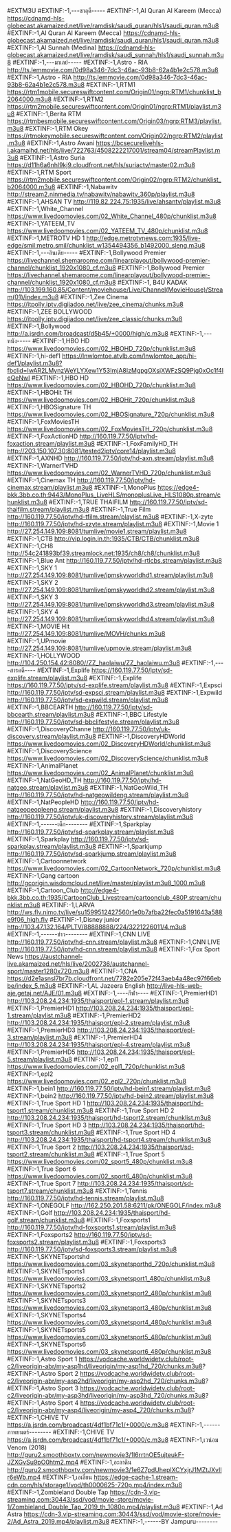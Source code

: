 #EXTM3U
#EXTINF:-1,---ซาอุดื-----
#EXTINF:-1,Al Quran Al Kareem (Mecca)
https://cdnamd-hls-globecast.akamaized.net/live/ramdisk/saudi_quran/hls1/saudi_quran.m3u8
#EXTINF:-1,Al Quran Al Kareem (Mecca)
https://cdnamd-hls-globecast.akamaized.net/live/ramdisk/saudi_quran/hls1/saudi_quran.m3u8
#EXTINF:-1,Al Sunnah (Medina)
https://cdnamd-hls-globecast.akamaized.net/live/ramdisk/saudi_sunnah/hls1/saudi_sunnah.m3u8
#EXTINF:-1,---มาเลย์-----
#EXTINF:-1,Astro - RIA
http://ts.lemmovie.com/0d98a346-7dc3-46ac-93b8-62a4b1e2c578.m3u8
#EXTINF:-1,Astro - RIA
http://ts.lemmovie.com/0d98a346-7dc3-46ac-93b8-62a4b1e2c578.m3u8
#EXTINF:-1,RTM1
https://rtm1mobile.secureswiftcontent.com/Origin01/ngrp:RTM1/chunklist_b2064000.m3u8
#EXTINF:-1,RTM2
https://rtm2mobile.secureswiftcontent.com/Origin01/ngrp:RTM1/playlist.m3u8
#EXTINF:-1,Berita RTM
https://rtmbesmobile.secureswiftcontent.com/Origin03/ngrp:RTM3/playlist.m3u8
#EXTINF:-1,RTM Okey
https://rtmokeymobile.secureswiftcontent.com/Origin02/ngrp:RTM2/playlist.m3u8
#EXTINF:-1,Astro Awani
https://bcsecurelivehls-i.akamaihd.net/hls/live/722763/4508222217001/stream04/streamPlaylist.m3u8
#EXTINF:-1,Astro  Suria
https://d11h6a6nhl9kj9.cloudfront.net/hls/suriactv/master02.m3u8
#EXTINF:-1,RTM Sport
https://rtm2mobile.secureswiftcontent.com/Origin02/ngrp:RTM2/chunklist_b2064000.m3u8
#EXTINF:-1,Nabawitv
http://stream2.ninmedia.tv/nabawitv/nabawitv_360p/playlist.m3u8
#EXTINF:-1,AHSAN TV
http://119.82.224.75:1935/live/ahsantv/playlist.m3u8
#EXTINF:-1,White_Channel
https://www.livedoomovies.com/02_White_Channel_480p/chunklist.m3u8
#EXTINF:-1,YATEEM_TV
https://www.livedoomovies.com/02_YATEEM_TV_480p/chunklist.m3u8
#EXTINF:-1,METROTV HD 1
http://edge.metrotvnews.com:1935/live-edge/smil:metro.smil/chunklist_w1354494356_b1492000_sleng.m3u8
#EXTINF:-1,---อินเดีย-----
#EXTINF:-1,Bollywood Premier
https://livechannel.shemaroome.com/linearplayout/bollywood-premier-channel/chunklist_1920x1080_cf.m3u8
#EXTINF:-1,Bollywood Premier
https://livechannel.shemaroome.com/linearplayout/bollywood-premier-channel/chunklist_1920x1080_cf.m3u8
#EXTINF:-1, B4U KADAK
http://103.199.160.85/Content/moviehouse/Live/Channel(MovieHouse)/Stream(01)/index.m3u8
#EXTINF:-1,Zee Cinema
https://itpolly.iptv.digijadoo.net/live/zee_cinema/chunks.m3u8
#EXTINF:-1,ZEE BOLLYWOOD
https://itpolly.iptv.digijadoo.net/live/zee_classic/chunks.m3u8
#EXTINF:-1,Bollywood
http://a.jsrdn.com/broadcast/d5b45/+0000/high/c.m3u8
#EXTINF:-1,---หนัง-----
#EXTINF:-1,HBO HD
https://www.livedoomovies.com/02_HBOHD_720p/chunklist.m3u8
#EXTINF:-1,hi-def1
https://lnwlomtoe.atvlb.com/lnwlomtoe_app/hi-def1/playlist.m3u8?fbclid=IwAR2LMynzWeYLYXew1Y53ImjA8IzMgpgOXsjXWFzSQ9Pjg0xOc1f4IeQeNwI
#EXTINF:-1,HBO HD
https://www.livedoomovies.com/02_HBOHD_720p/chunklist.m3u8
#EXTINF:-1,HBOHit TH
https://www.livedoomovies.com/02_HBOHit_720p/chunklist.m3u8
#EXTINF:-1,HBOSignature TH
https://www.livedoomovies.com/02_HBOSignature_720p/chunklist.m3u8
#EXTINF:-1,FoxMoviesTH
https://www.livedoomovies.com/02_FoxMoviesTH_720p/chunklist.m3u8
#EXTINF:-1,FoxActionHD
http://160.119.77.50/iptv/hd-foxaction.stream/playlist.m3u8
#EXTINF:-1,FoxFamilyHD_TH
http://203.150.107.30:8081/tested2iptv/core14/playlist.m3u8
#EXTINF:-1,AXNHD
http://160.119.77.50/iptv/hd-axn.stream/playlist.m3u8
#EXTINF:-1,WarnerTVHD
https://www.livedoomovies.com/02_WarnerTVHD_720p/chunklist.m3u8
#EXTINF:-1,Cinemax TH
http://160.119.77.50/iptv/hd-cinemax.stream/playlist.m3u8
#EXTINF:-1,MonoPlus
https://edge4-bkk.3bb.co.th:9443/MonoPlus_LiveHLS/monoplusLive_HLS1080p.stream/chunklist.m3u8
#EXTINF:-1,TRUE THAIFILM
http://160.119.77.50/iptv/sd-thaifilm.stream/playlist.m3u8
#EXTINF:-1,True Film
http://160.119.77.50/iptv/hd-tfilm.stream/playlist.m3u8
#EXTINF:-1,X-zyte
http://160.119.77.50/iptv/hd-xzyte.stream/playlist.m3u8
#EXTINF:-1,Movie 1
http://27.254.149.109:8081/tumlive/movie1.stream/playlist.m3u8
#EXTINF:-1,CTB
http://vip.login.in.th:1935/CTB/CTB/chunklist.m3u8
#EXTINF:-1,CH8
http://54c241893bf39.streamlock.net:1935/ch8/ch8/chunklist.m3u8
#EXTINF:-1,Blue Ant
http://160.119.77.50/iptv/hd-rtlcbs.stream/playlist.m3u8
#EXTINF:-1,SKY 1
http://27.254.149.109:8081/tumlive/ipmskyworldhd1.stream/playlist.m3u8
#EXTINF:-1,SKY 2
http://27.254.149.109:8081/tumlive/ipmskyworldhd2.stream/playlist.m3u8
#EXTINF:-1,SKY 3
http://27.254.149.109:8081/tumlive/ipmskyworldhd3.stream/playlist.m3u8
#EXTINF:-1,SKY 4
http://27.254.149.109:8081/tumlive/ipmskyworldhd4.stream/playlist.m3u8
#EXTINF:-1,MOVIE Hit
http://27.254.149.109:8081/tumlive/MOVH/chunks.m3u8
#EXTINF:-1,UPmovie
http://27.254.149.109:8081/tumlive/upmovie.stream/playlist.m3u8
#EXTINF:-1,HOLLYWOOD
http://104.250.154.42:8080//ZZ_haolaiwu/ZZ_haolaiwu.m3u8
#EXTINF:-1,----สารคดี----
#EXTINF:-1,Explife
https://160.119.77.50/iptv/sd-explife.stream/playlist.m3u8
#EXTINF:-1,Explife
https://160.119.77.50/iptv/sd-explife.stream/playlist.m3u8
#EXTINF:-1,Expsci
http://160.119.77.50/iptv/sd-expsci.stream/playlist.m3u8
#EXTINF:-1,Expwild
http://160.119.77.50/iptv/sd-expwild.stream/playlist.m3u8
#EXTINF:-1,BBCEARTH
http://160.119.77.50/iptv/sd-bbcearth.stream/playlist.m3u8
#EXTINF:-1,BBC Lifestyle
http://160.119.77.50/iptv/sd-bbclifestyle.stream/playlist.m3u8
#EXTINF:-1,DiscoveryChanne
http://160.119.77.50/iptv/uk-discovery.stream/playlist.m3u8
#EXTINF:-1,DiscoveryHDWorld
https://www.livedoomovies.com/02_DiscoveryHDWorld/chunklist.m3u8
#EXTINF:-1,DiscoveryScience
https://www.livedoomovies.com/02_DiscoveryScience/chunklist.m3u8
#EXTINF:-1,AnimalPlanet
https://www.livedoomovies.com/02_AnimalPlanet/chunklist.m3u8
#EXTINF:-1,NatGeoHD_TH
http://160.119.77.50/iptv/hd-natgeo.stream/playlist.m3u8
#EXTINF:-1,NatGeoWild_TH
http://160.119.77.50/iptv/hd-natgeowildeng.stream/playlist.m3u8
#EXTINF:-1,NatPeopleHD
http://160.119.77.50/iptv/hd-natgeopeopleeng.stream/playlist.m3u8
#EXTINF:-1,Discoveryhistory
http://160.119.77.50/iptv/uk-discoveryhistory.stream/playlist.m3u8
#EXTINF:-1,------เด็ก--------
#EXTINF:-1,Sparkplay
http://160.119.77.50/iptv/sd-sparkplay.stream/playlist.m3u8
#EXTINF:-1,Sparkplay
http://160.119.77.50/iptv/sd-sparkplay.stream/playlist.m3u8
#EXTINF:-1,Sparkjump
http://160.119.77.50/iptv/sd-sparkjump.stream/playlist.m3u8
#EXTINF:-1,Cartoonnetwork
https://www.livedoomovies.com/02_CartoonNetwork_720p/chunklist.m3u8
#EXTINF:-1,Gang cartoon
http://gcorigin.wisdomcloud.net/live/master/playlist.m3u8_1000.m3u8
#EXTINF:-1,Cartoon_Club
http://edge4-bkk.3bb.co.th:1935/CartoonClub_Livestream/cartoonclub_480P.stream/chunklist.m3u8
#EXTINF:-1,LARVA
http://ws.flv.nimo.tv/live/su1599512427560r1e0b7afba22fec0a5191643a588e9f06_high.flv
#EXTINF:-1,Disney junior
http://103.47.132.164/PLTV/88888888/224/3221226011/4.m3u8
#EXTINF:-1,------ข่าว--------
#EXTINF:-1,CNN LIVE
http://160.119.77.50/iptv/hd-cnn.stream/playlist.m3u8
#EXTINF:-1,CNN LIVE
http://160.119.77.50/iptv/hd-cnn.stream/playlist.m3u8
#EXTINF:-1,Fox Sport News
https://austchannel-live.akamaized.net/hls/live/2002736/austchannel-sport/master1280x720.m3u8
#EXTINF:-1,CNA
https://d2e1asnsl7br7b.cloudfront.net/7782e205e72f43aeb4a48ec97f66ebbe/index_5.m3u8
#EXTINF:-1,AL Jazeera English
http://live-hls-web-aje.getaj.net/AJE/01.m3u8
#EXTINF:-1,----กีฬา----
#EXTINF:-1,PremierHD1
http://103.208.24.234:1935/thaisport/epl-1.stream/playlist.m3u8
#EXTINF:-1,PremierHD1
http://103.208.24.234:1935/thaisport/epl-1.stream/playlist.m3u8
#EXTINF:-1,PremierHD2
http://103.208.24.234:1935/thaisport/epl-2.stream/playlist.m3u8
#EXTINF:-1,PremierHD3
http://103.208.24.234:1935/thaisport/epl-3.stream/playlist.m3u8
#EXTINF:-1,PremierHD4
http://103.208.24.234:1935/thaisport/epl-4.stream/playlist.m3u8
#EXTINF:-1,PremierHD5
http://103.208.24.234:1935/thaisport/epl-5.stream/playlist.m3u8
#EXTINF:-1,epl1
https://www.livedoomovies.com/02_epl1_720p/chunklist.m3u8
#EXTINF:-1,epl2
https://www.livedoomovies.com/02_epl2_720p/chunklist.m3u8
#EXTINF:-1,bein1
http://160.119.77.50/iptv/hd-bein1.stream/playlist.m3u8
#EXTINF:-1,bein2
http://160.119.77.50/iptv/hd-bein2.stream/playlist.m3u8
#EXTINF:-1,True Sport HD 1
http://103.208.24.234:1935/thaisport/hd-tsport1.stream/chunklist.m3u8
#EXTINF:-1,True Sport HD 2
http://103.208.24.234:1935/thaisport/hd-tsport2.stream/chunklist.m3u8
#EXTINF:-1,True Sport HD 3
http://103.208.24.234:1935/thaisport/hd-tsport3.stream/chunklist.m3u8
#EXTINF:-1,True Sport HD 4
http://103.208.24.234:1935/thaisport/hd-tsport4.stream/chunklist.m3u8
#EXTINF:-1,True Sport 2
http://103.208.24.234:1935/thaisport/sd-tsport2.stream/chunklist.m3u8
#EXTINF:-1,True Sport 5
https://www.livedoomovies.com/02_sport5_480p/chunklist.m3u8
#EXTINF:-1,True Sport 6
https://www.livedoomovies.com/02_sport6_480p/chunklist.m3u8
#EXTINF:-1,True Sport 7
http://103.208.24.234:1935/thaisport/sd-tsport7.stream/chunklist.m3u8
#EXTINF:-1,Tennis
http://160.119.77.50/iptv/hd-tennis.stream/playlist.m3u8
#EXTINF:-1,ONEGOLF
http://162.250.201.58:6211/pk/ONEGOLF/index.m3u8
#EXTINF:-1,Golf
http://103.208.24.234:1935/thaisport/hd-golf.stream/chunklist.m3u8
#EXTINF:-1,Foxsports1
http://160.119.77.50/iptv/hd-foxsports1.stream/playlist.m3u8
#EXTINF:-1,Foxsports2
http://160.119.77.50/iptv/sd-foxsports2.stream/playlist.m3u8
#EXTINF:-1,Foxsports3
http://160.119.77.50/iptv/sd-foxsports3.stream/playlist.m3u8
#EXTINF:-1,SKYNETsportshd
https://www.livedoomovies.com/03_skynetsporthd_720p/chunklist.m3u8
#EXTINF:-1,SKYNETsports1
https://www.livedoomovies.com/03_skynetsport1_480p/chunklist.m3u8
#EXTINF:-1,SKYNETsports2
https://www.livedoomovies.com/03_skynetsport2_480p/chunklist.m3u8
#EXTINF:-1,SKYNETsports3
https://www.livedoomovies.com/03_skynetsport3_480p/chunklist.m3u8
#EXTINF:-1,SKYNETsports4
https://www.livedoomovies.com/03_skynetsport4_480p/chunklist.m3u8
#EXTINF:-1,SKYNETsports5
https://www.livedoomovies.com/03_skynetsport5_480p/chunklist.m3u8
#EXTINF:-1,SKYNETsports6
https://www.livedoomovies.com/03_skynetsport6_480p/chunklist.m3u8
#EXTINF:-1,Astro Sport 1
https://vodcache.worldwidetv.club/root-c2/liveorigin-abr/my-asp1hd/liveorigin/my-asp1hd_720/chunks.m3u8?
#EXTINF:-1,Astro Sport 2
https://vodcache.worldwidetv.club/root-c2/liveorigin-abr/my-asp2hd/liveorigin/my-asp2hd_720/chunks.m3u8?
#EXTINF:-1,Astro Sport 3
https://vodcache.worldwidetv.club/root-c2/liveorigin-abr/my-asp3hd/liveorigin/my-asp3hd_720/chunks.m3u8?
#EXTINF:-1,Astro Sport 4
https://vodcache.worldwidetv.club/root-c2/liveorigin-abr/my-asp4/liveorigin/my-asp4_720/chunks.m3u8?
#EXTINF:-1,CHIVE TV 
https://a.jsrdn.com/broadcast/4df1bf71c1/+0000/c.m3u8
#EXTINF:-1,------ภาพยนตร์--------
#EXTINF:-1,CHIVE TV 
https://a.jsrdn.com/broadcast/4df1bf71c1/+0000/c.m3u8
#EXTINF:-1,เวน่อม   Venom (2018)
http://guru2.smoothboxtv.com/newmovie3/1l6rrtnOE5ujteukF-JZXGvSu9pO0htm2.mp4
#EXTINF:-1,อะลาดิน
http://guru2.smoothboxtv.com/newmovie3/1e6Z7pdUheplXCYxjrJ1MZtJXvIlr6eWb.mp4
#EXTINF:-1,เอเลี่ยน
https://edge-cache-1.stream-cdn.com/hls/storage1/vod/th0000625-720p.mp4/index.m3u8
#EXTINF:-1,Zombieland Double Tap
https://cdn-3.vip-streaming.com:30443/ssd/vod/movie-store/movie-1/Zombieland_Double_Tap_2019_th_1080p.mp4/playlist.m3u8
#EXTINF:-1,Ad Astra
https://cdn-3.vip-streaming.com:30443/ssd/vod/movie-store/movie-2/Ad_Astra_2019.mp4/playlist.m3u8
#EXTINF:-1,------BY Jampuru--------




